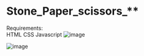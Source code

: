 # Stone_Paper_scissors_**
Requirements: <br>
HTML
CSS
Javascript
![image](https://github.com/user-attachments/assets/c5b5ac5e-09d4-47c0-8be5-c20bce0f90c6)

![image](https://github.com/user-attachments/assets/f6967335-c0dd-4a54-8036-99e0e583bb81)
